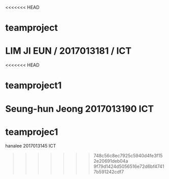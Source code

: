 <<<<<<< HEAD
# teamproject
LIM JI EUN / 2017013181 / ICT
=======
<<<<<<< HEAD
# teamproject1
Seung-hun Jeong
2017013190
ICT
=======
# teamprojec1
hanalee 
2017013145
ICT
>>>>>>> 748c56c8ec7925c5940d4fe3f152e20691deb04a
>>>>>>> 9f79d1424d5056516e72d6bf47417b591242cdf7
